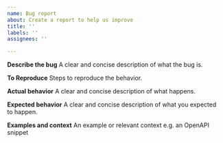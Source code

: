 ```yaml
---
name: Bug report
about: Create a report to help us improve
title: ''
labels: ''
assignees: ''

---
```


**Describe the bug**
A clear and concise description of what the bug is.

**To Reproduce**
Steps to reproduce the behavior.

**Actual behavior** 
A clear and concise description of what happens.

**Expected behavior**
A clear and concise description of what you expected to happen.

**Examples and context**
An example or relevant context e.g. an OpenAPI snippet
